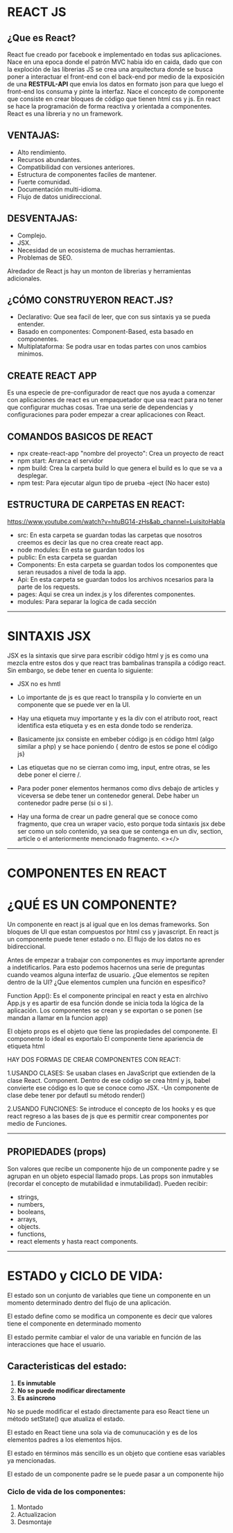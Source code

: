 # REACT JS

## ¿Que es React?
React fue creado por facebook e implementado en todas sus aplicaciones. Nace en una epoca donde el patrón MVC habia ido en caida, dado que con la exploción de las librerias JS se crea una arquitectura donde se busca poner a interactuar el front-end con el back-end por medio de la exposición de una **RESTFUL-API** que envia los datos en formato json para que luego el front-end los consuma y pinte la interfaz. Nace el concepto de componente que consiste en crear bloques de código que tienen html css y js. 
En react se hace la programación de forma reactiva y orientada a componentes. React es una libreria y no un framework. 


## VENTAJAS:
- Alto rendimiento.
- Recursos abundantes.
- Compatibilidad con versiones anteriores.
- Estructura de componentes faciles de mantener.
- Fuerte comunidad.
- Documentación multi-idioma.
- Flujo de datos unidireccional.

## DESVENTAJAS:
- Complejo.
- JSX.
- Necesidad de un ecosistema de muchas herramientas.
- Problemas de SEO.

Alredador de React js hay un monton de librerias y herramientas adicionales. 

## ¿CÓMO CONSTRUYERON REACT.JS?
- Declarativo: Que sea facil de leer, que con sus sintaxis ya se pueda entender.
- Basado en componentes: Component-Based, esta basado en componentes.
- Multiplataforma: Se podra usar en todas partes con unos cambios minimos.

## CREATE REACT APP
Es una especie de pre-configurador de react que nos ayuda a comenzar con aplicaciones de react es un empaquetador que usa react para no tener que configurar muchas cosas. Trae una serie de dependencias y configuraciones para poder empezar a crear aplicaciones con React. 

## COMANDOS BASICOS DE REACT 
- npx create-react-app "nombre del proyecto": Crea un proyecto de react
- npm start: Arranca el servidor 
- npm build: Crea la carpeta build lo que genera el build es lo que se va a desplegar.
- npm test: Para ejecutar algun tipo de prueba 
-eject (No hacer esto)

## ESTRUCTURA DE CARPETAS EN REACT: 
https://www.youtube.com/watch?v=htuBG14-zHs&ab_channel=LuisitoHabla
- src: En esta carpeta se guardan todas las carpetas que nosotros creemos es decir las que no crea create react app. 
- node modules: En esta se guardan todos los
- public: En esta carpeta se guardan
- Components: En esta carpeta se guardan todos los componentes que seran reusados a nivel de toda la app.
- Api: En esta carpeta se guardan todos los archivos ncesarios para la parte de los requests.
- pages: Aqui se crea un index.js y los diferentes componentes. 
- modules: Para separar la logica de cada sección

---

# SINTAXIS JSX
JSX es la sintaxis que sirve para escribir código html y js es como una mezcla entre estos dos y que react tras bambalinas transpila a código react. Sin embargo, se debe tener en cuenta lo siguiente: 

- JSX no es hmtl 

- Lo importante de js es que react lo transpila y lo convierte en un componente que se puede ver en la UI.

- Hay una etiqueta muy importante y es la div con el atributo root, react identifica esta etiqueta y es en esta donde todo se renderiza. 

- Basicamente jsx consiste en embeber código js en código html (algo similar a php) y se hace poniendo { dentro de estos se pone el código js}
 
- Las etiquetas que no se cierran como img, input, entre otras, se les debe poner el cierre /. 

- Para poder poner elementos hermanos como divs debajo de articles y viceversa se debe tener un contenedor general. Debe haber un contenedor padre perse (si o si ). 

- Hay una forma de crear un padre general que se conoce como fragmento, que crea un wraper vacio, esto porque toda sintaxis jsx debe ser como un solo contenido, ya sea que se contenga en un div, section, article o el anteriormente mencionado fragmento. <></>

---
# COMPONENTES EN REACT

# ¿QUÉ ES UN COMPONENTE?
Un componente en react js al igual que en los demas frameworks. Son bloques de UI que estan compuestos por html css y javascript. En react js un componente puede tener estado o no. El flujo de los datos no es bidireccional. 

Antes de empezar a trabajar con componentes es muy importante aprender a indetificarlos. Para esto podemos hacernos una serie de preguntas cuando veamos alguna interfaz de usuario. ¿Que elementos se repiten dentro de la UI? ¿Que elementos cumplen una función en espesifico?

Function App(): Es el componente principal en react y esta en alrchivo App.js y es apartir de esa función donde se inicia toda la lógica de la aplicación. Los componentes se crean y se exportan o se ponen (se mandan a llamar en la funcion app)

El objeto props es el objeto que tiene las propiedades del componente.
El componente lo ideal es exportalo 
El componente tiene apariencia de etiqueta html

HAY DOS FORMAS DE CREAR COMPONENTES CON REACT:

1.USANDO CLASES: Se usaban clases en JavaScript que extienden de la clase React.
Component. Dentro de ese código se crea html y js, babel convierte ese código es lo que se conoce como JSX.
-Un componente de clase debe tener por defautl su método render()

2.USANDO FUNCIONES: Se introduce el concepto de los hooks y es que react regreso a las bases de js que es permitir crear componentes por medio de Funciones.

---
## PROPIEDADES (props)
Son valores que recibe un componente hijo de un componente padre y se agrupan en un objeto especial llamado props. Las props son inmutables (recordar el concepto de mutabilidad e inmutabilidad). Pueden recibir:
* strings, 
* numbers, 
* booleans, 
* arrays, 
* objects. 
* functions, 
* react elements y hasta react components.




---

# ESTADO y CICLO DE VIDA: 
El estado son un conjunto de variables que tiene un componente en un momento determinado dentro del flujo de una aplicación.

El estado define como se modifica un componente es decir que valores tiene el componente en determinado momento

El estado permite cambiar el valor de una variable en función de las interacciones que hace el usuario.

## Caracteristicas del estado: 
1. **Es inmutable**
2. **No se puede modificar directamente**
3. **Es asincrono**

No se puede modificar el estado directamente para eso React tiene un método setState() que atualiza el estado.

El estado en React tiene una sola via de comunucación y es de los elementos padres a los elementos hijos. 

El estado en términos más sencillo es un objeto que contiene esas variables ya mencionadas. 

El estado de un componente padre se le puede pasar a un componente hijo

### Ciclo de vida de los componentes:
1. Montado
2. Actualizacion 
3. Desmontaje




